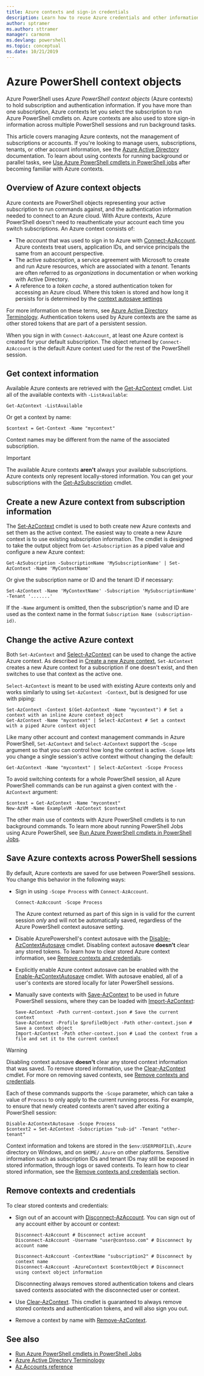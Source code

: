 ```yaml
---
title: Azure contexts and sign-in credentials
description: Learn how to reuse Azure credentials and other information across multiple PowerShell sessions.
author: sptramer
ms.author: sttramer
manager: carmonm
ms.devlang: powershell
ms.topic: conceptual
ms.date: 10/21/2019
---
```

# Azure PowerShell context objects

Azure PowerShell uses _Azure PowerShell context objects_ (Azure contexts) to hold subscription and authentication information. If you have more than one subscription, Azure contexts let you select the subscription to run Azure PowerShell cmdlets on. Azure contexts are also used to store sign-in information across multiple PowerShell sessions and run background tasks.

This article covers managing Azure contexts, not the management of subscriptions or accounts. If you're looking to manage users, subscriptions, tenants, or other account information, see the [Azure Active Directory](/azure/active-directory) documentation. To learn about using contexts for running background or parallel tasks, see [Use Azure PowerShell cmdlets in PowerShell jobs](using-psjobs.md) after becoming familiar with Azure contexts.

## Overview of Azure context objects

Azure contexts are PowerShell objects representing your active subscription to run commands against, and the authentication information needed to connect to an Azure cloud. With Azure contexts, Azure PowerShell doesn't need to reauthenticate your account each time you switch subscriptions. An Azure context consists of:

* The _account_ that was used to sign in to Azure with [Connect-AzAccount](/powershell/module/az.accounts/connect-azaccount). Azure contexts treat users, application IDs, and service principals the same from an account perspective.
* The active _subscription_, a service agreement with Microsoft to create and run Azure resources, which are associated with a _tenant_. Tenants are often referred to as _organizations_ in documentation or when working with Active Directory.
* A reference to a _token cache_, a stored authentication token for accessing an Azure cloud. Where this token is stored and how long it persists for is determined by the [context autosave settings](#save-azure-contexts-across-powershell-sessions)

For more information on these terms, see [Azure Active Directory Terminology](/azure/active-directory/fundamentals/active-directory-whatis#terminology). Authentication tokens used by Azure contexts are the same as other stored tokens that are part of a persistent session. 

When you sign in with `Connect-AzAccount`, at least one Azure context is created for your default subscription. The object returned by `Connect-AzAccount` is the default Azure context used for the rest of the PowerShell session.

## Get context information

Available Azure contexts are retrieved with the [Get-AzContext](/powershell/module/az.accounts/get-azcontext) cmdlet. List all of the available contexts with `-ListAvailable`:

```azurepowershell-interactive
Get-AzContext -ListAvailable
```

Or get a context by name:

```azurepowershell-interactive
$context = Get-Context -Name "mycontext"
```

Context names may be different from the name of the associated subscription.

> [!IMPORTANT]
> The available Azure contexts __aren't__ always your available subscriptions. Azure contexts only
> represent locally-stored information. You can get your subscriptions
> with the [Get-AzSubscription](/powershell/module/Az.Accounts/Get-AzSubscription?view=azps-1.8.0) cmdlet.

## Create a new Azure context from subscription information

The [Set-AzContext](/powershell/module/Az.Accounts/Set-AzContext?view=azps-1.8.0) cmdlet is used to both create new Azure contexts and set them as the active context.
The easiest way to create a new Azure context is to use existing subscription information. The cmdlet is designed to take the output object from `Get-AzSubscription` as
a piped value and configure a new Azure context:

```azurepowershell-interactive
Get-AzSubscription -SubscriptionName 'MySubscriptionName' | Set-AzContext -Name 'MyContextName'
```

Or give the subscription name or ID and the tenant ID if necessary:

```azurepowershell-interactive
Set-AzContext -Name 'MyContextName' -Subscription 'MySubscriptionName' -Tenant '.......'
```

If the `-Name` argument is omitted, then the subscription's name and ID are used as the context name in the format `Subscription Name (subscription-id)`.

## Change the active Azure context

Both `Set-AzContext` and [Select-AzContext](/powershell/module/az.accounts/set-azcontext?view=azps-1.8.0) can be used to change the active Azure context. As described in [Create a new Azure context](#create-a-new-azure-context-from-subscription-information), `Set-AzContext` creates a new Azure context for a subscription if one doesn't exist, and then switches to use that context as the active one.

`Select-AzContext` is meant to be used with existing Azure contexts only and works similarly to using `Set-AzContext -Context`, but is designed for use with piping:

```azurepowershell-interactive
Set-AzContext -Context $(Get-AzContext -Name "mycontext") # Set a context with an inline Azure context object
Get-AzContext -Name "mycontext" | Select-AzContext # Set a context with a piped Azure context object
```

Like many other account and context management commands in Azure PowerShell, `Set-AzContext` and `Select-AzContext` support the `-Scope` argument so that you can control how long the context is active. `-Scope` lets you change a single session's active context without changing the default:

```azurepowershell-interactive
Get-AzContext -Name "mycontext" | Select-AzContext -Scope Process
```

To avoid switching contexts for a whole PowerShell session, all Azure PowerShell commands can be run against a given context with the `-AzContext` argument:

```azurepowershell-interactive
$context = Get-AzContext -Name "mycontext"
New-AzVM -Name ExampleVM -AzContext $context
```

The other main use of contexts with Azure PowerShell cmdlets is to run background commands. To learn more about running PowerShell Jobs using Azure PowerShell, see [Run Azure PowerShell cmdlets in PowerShell Jobs](using-psjobs.md).

## Save Azure contexts across PowerShell sessions

By default, Azure contexts are saved for use between PowerShell sessions. You change this behavior in the
following ways:

* Sign in using `-Scope Process` with `Connect-AzAccount`.

  ```azurepowershell
  Connect-AzAccount -Scope Process
  ```

  The Azure context returned as part of this sign in is valid for the current session _only_ and will not
  be automatically saved, regardless of the Azure PowerShell context autosave setting.
* Disable AzurePowershell's context autosave with the [Disable-AzContextAutosave](/powershell/module/az.accounts/disable-azcontextautosave) cmdlet.
  Disabling context autosave __doesn't__ clear any stored tokens. To learn how to clear stored Azure context
  information, see [Remove contexts and credentials](#remove-contexts-and-credentials).
* Explicitly enable Azure context autosave can be enabled with the [Enable-AzContextAutosave](/powershell/module/az.accounts/enable-azcontextautosave)
  cmdlet. With autosave enabled, all of a user's contexts are stored locally for later PowerShell sessions.
* Manually save contexts with [Save-AzContext](/powershell/module/az.accounts/save-azcontext) to be used in future PowerShell sessions, where they can be
  loaded with [Import-AzContext](/powershell/module/az.accounts/import-azcontext):

  ```azurepowershell
  Save-AzContext -Path current-context.json # Save the current context
  Save-AzContext -Profile $profileObject -Path other-context.json # Save a context object
  Import-AzContext -Path other-context.json # Load the context from a file and set it to the current context
  ```

> [!WARNING]
> Disabling context autosave __doesn't__ clear any stored context information that was saved. To remove stored information, use the
> [Clear-AzContext](/powershell/module/az.accounts/Clear-AzContext) cmdlet. For more on removing saved contexts, see
> [Remove contexts and credentials](#remove-contexts-and-credentials).

Each of these commands supports the `-Scope` parameter, which can take a value of `Process` to only apply
to the current running process. For example, to ensure that newly created contexts aren't saved after exiting a PowerShell session:

```azurepowershell-interactive
Disable-AzContextAutosave -Scope Process
$context2 = Set-AzContext -Subscription "sub-id" -Tenant "other-tenant"
```

Context information and tokens are stored in the `$env:USERPROFILE\.Azure` directory on Windows, and on `$HOME/.Azure`
on other platforms. Sensitive information such as subscription IDs and tenant IDs may still be exposed in
stored information, through logs or saved contexts. To learn how to clear stored information, see the
[Remove contexts and credentials](#remove-contexts-and-credentials) section.

## Remove contexts and credentials

To clear stored contexts and credentials:

* Sign out of an account with [Disconnect-AzAccount](/powershell/module/az.accounts/disconnect-azaccount).
  You can sign out of any account either by account or context:

  ```azurecli-interactive
  Disconnect-AzAccount # Disconnect active account 
  Disconnect-AzAccount -Username "user@contoso.com" # Disconnect by account name

  Disconnect-AzAccount -ContextName "subscription2" # Disconnect by context name
  Disconnect-AzAccount -AzureContext $contextObject # Disconnect using context object information
  ```

  Disconnecting always removes stored authentication tokens and clears saved contexts associated with the
  disconnected user or context.
* Use [Clear-AzContext](/powershell/module/az.accounts/Clear-AzContext). This cmdlet is guaranteed to
  always remove stored contexts and authentication tokens, and will also sign you out.
* Remove a context by name with [Remove-AzContext](/powershell/module/az.accounts/remove-azcontext).

## See also

* [Run Azure PowerShell cmdlets in PowerShell Jobs](using-psjobs.md)
* [Azure Active Directory Terminology](/azure/active-directory/fundamentals/active-directory-whatis#terminology)
* [Az.Accounts reference](/powershell/module/az.accounts)